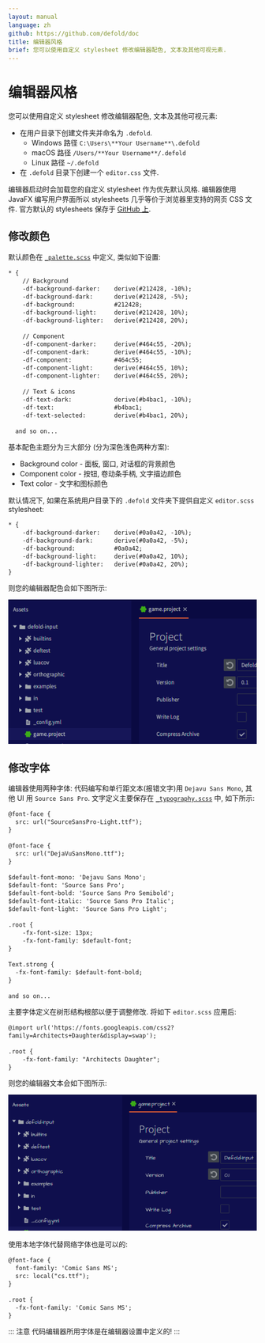 ```yaml
---
layout: manual
language: zh
github: https://github.com/defold/doc
title: 编辑器风格
brief: 您可以使用自定义 stylesheet 修改编辑器配色, 文本及其他可视元素.
---
```


# 编辑器风格

您可以使用自定义 stylesheet 修改编辑器配色, 文本及其他可视元素:

* 在用户目录下创建文件夹并命名为 `.defold`.
   * Windows 路径 `C:\Users\**Your Username**\.defold`
   * macOS 路径 `/Users/**Your Username**/.defold`
   * Linux 路径 `~/.defold`
 *  在 `.defold` 目录下创建一个 `editor.css` 文件.

编辑器启动时会加载您的自定义 stylesheet 作为优先默认风格. 编辑器使用 JavaFX 编写用户界面所以 stylesheets 几乎等价于浏览器里支持的网页 CSS 文件. 官方默认的 stylesheets 保存于 [GitHub 上](https://github.com/defold/defold/tree/editor-dev/editor/styling/stylesheets/base).

## 修改颜色

默认颜色在 [`_palette.scss`](https://github.com/defold/defold/blob/editor-dev/editor/styling/stylesheets/base/_palette.scss) 中定义, 类似如下设置:

```
* {
	// Background
	-df-background-darker:    derive(#212428, -10%);
	-df-background-dark:      derive(#212428, -5%);
	-df-background:           #212428;
	-df-background-light:     derive(#212428, 10%);
	-df-background-lighter:   derive(#212428, 20%);

	// Component
	-df-component-darker:     derive(#464c55, -20%);
	-df-component-dark:       derive(#464c55, -10%);
	-df-component:            #464c55;
	-df-component-light:      derive(#464c55, 10%);
	-df-component-lighter:    derive(#464c55, 20%);

	// Text & icons
	-df-text-dark:            derive(#b4bac1, -10%);
	-df-text:                 #b4bac1;
	-df-text-selected:        derive(#b4bac1, 20%);

  and so on...
```

基本配色主题分为三大部分 (分为深色浅色两种方案):

* Background color - 面板, 窗口, 对话框的背景颜色
* Component color - 按钮, 卷动条手柄, 文字描边颜色
* Text color - 文字和图标颜色

默认情况下, 如果在系统用户目录下的 `.defold` 文件夹下提供自定义 `editor.scss` stylesheet:

```
* {
	-df-background-darker:    derive(#0a0a42, -10%);
	-df-background-dark:      derive(#0a0a42, -5%);
	-df-background:           #0a0a42;
	-df-background-light:     derive(#0a0a42, 10%);
	-df-background-lighter:   derive(#0a0a42, 20%);
}
```

则您的编辑器配色会如下图所示:

![](/manuals/images/editor/editor-styling-color.png)


## 修改字体

编辑器使用两种字体: 代码编写和单行距文本(报错文字)用 `Dejavu Sans Mono`, 其他 UI 用 `Source Sans Pro`. 文字定义主要保存在 [`_typography.scss`](https://github.com/defold/defold/blob/editor-dev/editor/styling/stylesheets/base/_typography.scss) 中, 如下所示:

```
@font-face {
  src: url("SourceSansPro-Light.ttf");
}

@font-face {
  src: url("DejaVuSansMono.ttf");
}

$default-font-mono: 'Dejavu Sans Mono';
$default-font: 'Source Sans Pro';
$default-font-bold: 'Source Sans Pro Semibold';
$default-font-italic: 'Source Sans Pro Italic';
$default-font-light: 'Source Sans Pro Light';

.root {
    -fx-font-size: 13px;
    -fx-font-family: $default-font;
}

Text.strong {
  -fx-font-family: $default-font-bold;
}

and so on...
```

主要字体定义在树形结构根部以便于调整修改. 将如下 `editor.scss` 应用后:

```
@import url('https://fonts.googleapis.com/css2?family=Architects+Daughter&display=swap');

.root {
    -fx-font-family: "Architects Daughter";
}
```

则您的编辑器文本会如下图所示:

![](/manuals/images/editor/editor-styling-fonts.png)

使用本地字体代替网络字体也是可以的:

```
@font-face {
  font-family: 'Comic Sans MS';
  src: local("cs.ttf");
}

.root {
  -fx-font-family: 'Comic Sans MS';
}
```

::: 注意
代码编辑器所用字体是在编辑器设置中定义的!
:::
